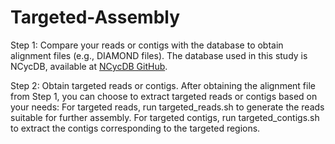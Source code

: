 # Targeted-Assembly
Step 1: Compare your reads or contigs with the database to obtain alignment files (e.g., DIAMOND files).
The database used in this study is NCycDB, available at [NCycDB GitHub](https://github.com/qichao1984/NCyc).

Step 2: Obtain targeted reads or contigs.
After obtaining the alignment file from Step 1, you can choose to extract targeted reads or contigs based on your needs:
For targeted reads, run targeted_reads.sh to generate the reads suitable for further assembly.
For targeted contigs, run targeted_contigs.sh to extract the contigs corresponding to the targeted regions.
